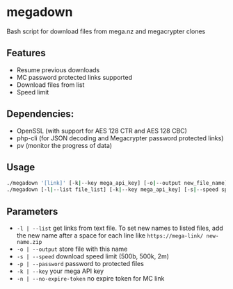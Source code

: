 # megadown

Bash script for download files from mega.nz and megacrypter clones

## Features

 * Resume previous downloads
 * MC password protected links supported
 * Download files from list
 * Speed limit

## Dependencies:

 * OpenSSL (with support for AES 128 CTR and AES 128 CBC)
 * php-cli (for JSON decoding and Megacrypter password protected links)
 * pv (monitor the progress of data)

## Usage

```bash
./megadown '[link]' [-k|--key mega_api_key] [-o|--output new_file_name] [-s|--speed speed_limit_bytes_second] [-p|--password mc_url_pass]
./megadown [-l|--list file_list] [-k|--key mega_api_key] [-s|--speed speed_limit_bytes_second] [-p|--password mc_url_pass]
```

## Parameters

 * `-l | --list`                  get links from text file. To set new names to listed files, add the new name after a space for each line like `https://mega-link/ new-name.zip`
 * `-o | --output`                store file with this name
 * `-s | --speed`                 download speed limit (500b, 500k, 2m)
 * `-p | --password`              password to protected files
 * `-k | --key`                   your mega API key
 * `-n | --no-expire-token`       no expire token for MC link
